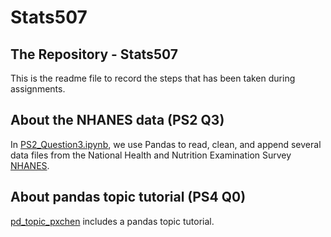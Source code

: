 # Stats507
## The Repository - Stats507
This is the readme file to record the steps that has been taken during assignments.

## About the NHANES data (PS2 Q3)
In [PS2_Question3.ipynb](./PS2_Question3.ipynb), we use Pandas to read, clean, and append several data files from the National Health and Nutrition Examination Survey [NHANES](https://www.cdc.gov/nchs/nhanes/index.htm).

## About pandas topic tutorial (PS4 Q0)
[pd_topic_pxchen](./pd_topic_pxchen.ipynb) includes a pandas topic tutorial.
